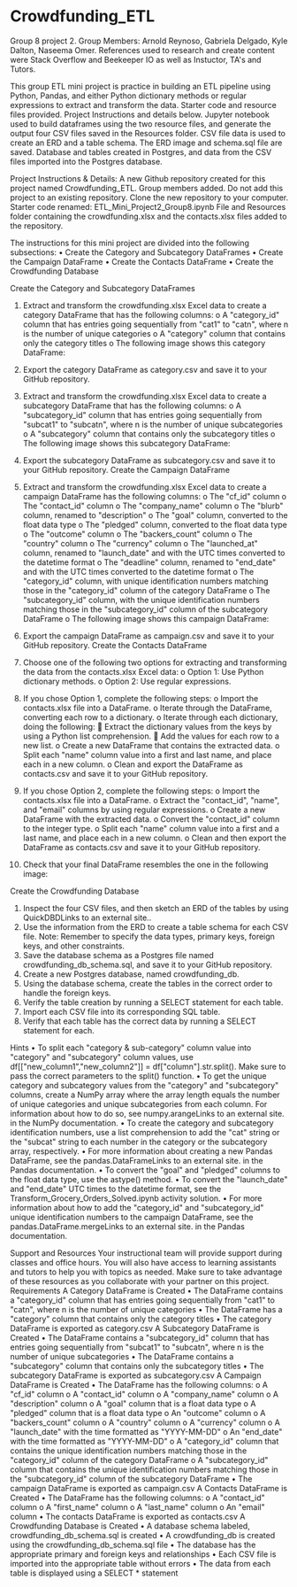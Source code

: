 # Crowdfunding_ETL
Group 8 project 2.
Group Members: Arnold Reynoso, Gabriela Delgado, Kyle Dalton, Naseema Omer. 
References used to research and create content were Stack Overflow and Beekeeper IO as well as Instuctor, TA's and Tutors.

This group ETL mini project is practice in building an ETL pipeline using Python, Pandas, and either Python dictionary methods or regular expressions to extract and transform the data. 
Starter code and resource files provided.  Project Instructions and details below. 
Jupyter notebook used to build dataframes using the two resource files, and generate the output four CSV files saved in the Resources folder.
CSV file data is used to create an ERD and a table schema. The ERD image and schema.sql file are saved. 
Database and tables created in Postgres, and data from the CSV files imported into the Postgres database.

Project Instructions & Details:
A new Github repository created for this project named Crowdfunding_ETL. Group members added. Do not add this project to an existing repository.
Clone the new repository to your computer.
Starter code renamed: ETL_Mini_Project2_Group8.ipynb File and Resources folder containing the crowdfunding.xlsx and the contacts.xlsx files added to the repository.

The instructions for this mini project are divided into the following subsections:
•	Create the Category and Subcategory DataFrames
•	Create the Campaign DataFrame
•	Create the Contacts DataFrame
•	Create the Crowdfunding Database

Create the Category and Subcategory DataFrames
1.	Extract and transform the crowdfunding.xlsx Excel data to create a category DataFrame that has the following columns:
o	A "category_id" column that has entries going sequentially from "cat1" to "catn", where n is the number of unique categories
o	A "category" column that contains only the category titles
o	The following image shows this category DataFrame:
 
2.	Export the category DataFrame as category.csv and save it to your GitHub repository.
3.	Extract and transform the crowdfunding.xlsx Excel data to create a subcategory DataFrame that has the following columns:
o	A "subcategory_id" column that has entries going sequentially from "subcat1" to "subcatn", where n is the number of unique subcategories
o	A "subcategory" column that contains only the subcategory titles
o	The following image shows this subcategory DataFrame:
 
4.	Export the subcategory DataFrame as subcategory.csv and save it to your GitHub repository.
Create the Campaign DataFrame
1.	Extract and transform the crowdfunding.xlsx Excel data to create a campaign DataFrame has the following columns:
o	The "cf_id" column
o	The "contact_id" column
o	The "company_name" column
o	The "blurb" column, renamed to "description"
o	The "goal" column, converted to the float data type
o	The "pledged" column, converted to the float data type
o	The "outcome" column
o	The "backers_count" column
o	The "country" column
o	The "currency" column
o	The "launched_at" column, renamed to "launch_date" and with the UTC times converted to the datetime format
o	The "deadline" column, renamed to "end_date" and with the UTC times converted to the datetime format
o	The "category_id" column, with unique identification numbers matching those in the "category_id" column of the category DataFrame
o	The "subcategory_id" column, with the unique identification numbers matching those in the "subcategory_id" column of the subcategory DataFrame
o	The following image shows this campaign DataFrame:
 
2.	Export the campaign DataFrame as campaign.csv and save it to your GitHub repository.
Create the Contacts DataFrame
1.	Choose one of the following two options for extracting and transforming the data from the contacts.xlsx Excel data:
o	Option 1: Use Python dictionary methods.
o	Option 2: Use regular expressions.
2.	If you chose Option 1, complete the following steps:
o	Import the contacts.xlsx file into a DataFrame.
o	Iterate through the DataFrame, converting each row to a dictionary.
o	Iterate through each dictionary, doing the following:
	Extract the dictionary values from the keys by using a Python list comprehension.
	Add the values for each row to a new list.
o	Create a new DataFrame that contains the extracted data.
o	Split each "name" column value into a first and last name, and place each in a new column.
o	Clean and export the DataFrame as contacts.csv and save it to your GitHub repository.
3.	If you chose Option 2, complete the following steps:
o	Import the contacts.xlsx file into a DataFrame.
o	Extract the "contact_id", "name", and "email" columns by using regular expressions.
o	Create a new DataFrame with the extracted data.
o	Convert the "contact_id" column to the integer type.
o	Split each "name" column value into a first and a last name, and place each in a new column.
o	Clean and then export the DataFrame as contacts.csv and save it to your GitHub repository.
4.	Check that your final DataFrame resembles the one in the following image:
 
Create the Crowdfunding Database
1.	Inspect the four CSV files, and then sketch an ERD of the tables by using QuickDBDLinks to an external site..
2.	Use the information from the ERD to create a table schema for each CSV file.
Note: Remember to specify the data types, primary keys, foreign keys, and other constraints.
3.	Save the database schema as a Postgres file named crowdfunding_db_schema.sql, and save it to your GitHub repository.
4.	Create a new Postgres database, named crowdfunding_db.
5.	Using the database schema, create the tables in the correct order to handle the foreign keys.
6.	Verify the table creation by running a SELECT statement for each table.
7.	Import each CSV file into its corresponding SQL table.
8.	Verify that each table has the correct data by running a SELECT statement for each.
   
Hints
•	To split each "category & sub-category" column value into "category" and "subcategory" column values, use df[["new_column1","new_column2"]] = df["column"].str.split(). Make sure to pass the correct parameters to the split() function.
•	To get the unique category and subcategory values from the "category" and "subcategory" columns, create a NumPy array where the array length equals the number of unique categories and unique subcategories from each column. For information about how to do so, see numpy.arangeLinks to an external site. in the NumPy documentation.
•	To create the category and subcategory identification numbers, use a list comprehension to add the "cat" string or the "subcat" string to each number in the category or the subcategory array, respectively.
•	For more information about creating a new Pandas DataFrame, see the pandas.DataFrameLinks to an external site. in the Pandas documentation.
•	To convert the "goal" and "pledged" columns to the float data type, use the astype() method.
•	To convert the "launch_date" and "end_date" UTC times to the datetime format, see the Transform_Grocery_Orders_Solved.ipynb activity solution.
•	For more information about how to add the "category_id" and "subcategory_id" unique identification numbers to the campaign DataFrame, see the pandas.DataFrame.mergeLinks to an external site. in the Pandas documentation.

Support and Resources
Your instructional team will provide support during classes and office hours. You will also have access to learning assistants and tutors to help you with topics as needed. Make sure to take advantage of these resources as you collaborate with your partner on this project.
Requirements
A Category DataFrame is Created 
•	The DataFrame contains a "category_id" column that has entries going sequentially from "cat1" to "catn", where n is the number of unique categories 
•	The DataFrame has a "category" column that contains only the category titles 
•	The category DataFrame is exported as category.csv 
A Subcategory DataFrame is Created 
•	The DataFrame contains a "subcategory_id" column that has entries going sequentially from "subcat1" to "subcatn", where n is the number of unique subcategories 
•	The DataFrame contains a "subcategory" column that contains only the subcategory titles 
•	The subcategory DataFrame is exported as subcategory.csv 
A Campaign DataFrame is Created 
•	The DataFrame has the following columns: 
o	A "cf_id" column
o	A "contact_id" column
o	A "company_name" column
o	A "description" column
o	A "goal" column that is a float data type
o	A "pledged" column that is a float data type
o	An "outcome" column
o	A "backers_count" column
o	A "country" column
o	A "currency" column
o	A "launch_date" with the time formatted as "YYYY-MM-DD"
o	An "end_date" with the time formatted as "YYYY-MM-DD"
o	A "category_id" column that contains the unique identification numbers matching those in the "category_id" column of the category DataFrame
o	A "subcategory_id" column that contains the unique identification numbers matching those in the "subcategory_id" column of the subcategory DataFrame
•	The campaign DataFrame is exported as campaign.csv 
A Contacts DataFrame is Created 
•	The DataFrame has the following columns: 
o	A "contact_id" column
o	A "first_name" column
o	A "last_name" column
o	An "email" column
•	The contacts DataFrame is exported as contacts.csv 
A Crowdfunding Database is Created 
•	A database schema labeled, crowdfunding_db_schema.sql is created 
•	A crowdfunding_db is created using the crowdfunding_db_schema.sql file 
•	The database has the appropriate primary and foreign keys and relationships 
•	Each CSV file is imported into the appropriate table without errors 
•	The data from each table is displayed using a SELECT * statement 

